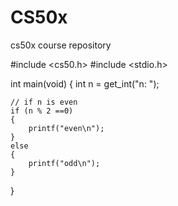 # CS50x
 cs50x course repository

#include <cs50.h>
#include <stdio.h>

int main(void)
{
    int n = get_int("n: ");

    // if n is even
    if (n % 2 ==0)
    {
        printf("even\n");
    }
    else
    {
        printf("odd\n");
    }

}
